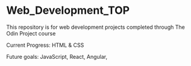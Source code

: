 # Web_Development_TOP
This repository is for web development projects completed through The Odin Project course

Current Progress:
HTML & CSS

Future goals:
JavaScript,
React,
Angular,
